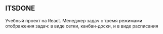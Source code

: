 ## ITSDONE

Учебный проект на React. 
Менеджер задач с тремя режимами отображения задач: в виде сетки, канбан-доски, и в виде расписания
